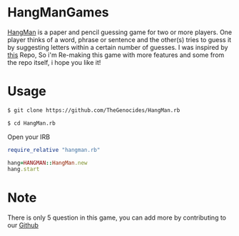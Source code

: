 # HangManGames

[HangMan](https://www.google.com/search?q=what+hangman+game&rlz=1C1CHBD_enID925ID925&oq=Whats+hangman&aqs=chrome.1.0i512j0i22i30l4j0i10i22i30l2j0i22i30l3.2724j0j4&sourceid=chrome&ie=UTF-8) is a paper and pencil guessing game for two or more players. One player thinks of a word, phrase or sentence and the other(s) tries to guess it by suggesting letters within a certain number of guesses. I was inspired by [this](https://github.com/dbattersby/ruby-hangman) Repo, So i'm Re-making this game with more features and some from the repo itself, i hope you like it!

# Usage
```bash
$ git clone https://github.com/TheGenocides/HangMan.rb
```

```bash
$ cd HangMan.rb 
```

Open your IRB
```rb
require_relative "hangman.rb"

hang=HANGMAN::HangMan.new
hang.start
```

# Note

There is only 5 question in this game, you can add more by contributing to our [Github](https://github.com/TheGenocides/HangMan.rb)